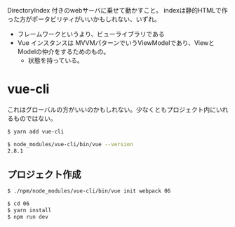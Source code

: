 DirectoryIndex 付きのwebサーバに乗せて動かすこと。
indexは静的HTMLで作った方がポータビリティがいいかもしれない、いずれ。

- フレームワークというより、ビューライブラリである
- Vue インスタンスは MVVMパターンでいうViewModelであり、ViewとModelの仲介をするためのもの。
  - 状態を持っている。


# vue-cli
これはグローバルの方がいいのかもしれない。少なくともプロジェクト内にいれるものではない。
```bash
$ yarn add vue-cli

$ node_modules/vue-cli/bin/vue --version
2.8.1
```

## プロジェクト作成
```bash
$ ./npm/node_modules/vue-cli/bin/vue init webpack 06

$ cd 06
$ yarn install
$ npm run dev
```

